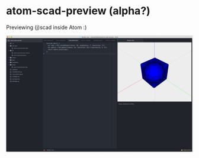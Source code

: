 # atom-scad-preview (alpha?)

Previewing (j)scad inside Atom :)

![A screenshot of your package](screenshot.jpg)
